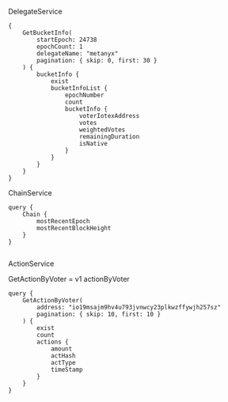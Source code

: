 DelegateService
```
{
	GetBucketInfo(
		startEpoch: 24738
		epochCount: 1
		delegateName: "metanyx"
		pagination: { skip: 0, first: 30 }
	) {
		bucketInfo {
			exist
			bucketInfoList {
				epochNumber
				count
				bucketInfo {
					voterIotexAddress
					votes
					weightedVotes
					remainingDuration
					isNative
				}
			}
		}
	}
}

```
ChainService

```
query {
	Chain {
		mostRecentEpoch
		mostRecentBlockHeight
	}
}


```

ActionService

GetActionByVoter = v1 actionByVoter
```
query {
	GetActionByVoter(
		address: "io19msajm9hv4u793jvnwcy23plkwzffywjh257sz"
		pagination: { skip: 10, first: 10 }
	) {
		exist
		count
		actions {
			amount
			actHash
			actType
			timeStamp
		}
	}
}

```